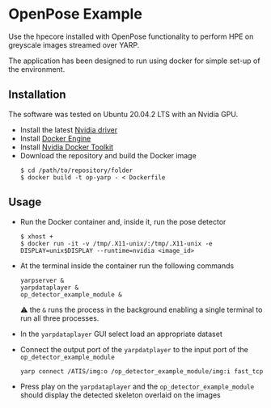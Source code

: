 # OpenPose Example
Use the hpecore installed with OpenPose functionality to perform HPE on greyscale images streamed over YARP.

The application has been designed to run using docker for simple set-up of the environment.

## Installation
The software was tested on Ubuntu 20.04.2 LTS with an Nvidia GPU.

- Install the latest [Nvidia driver](https://github.com/NVIDIA/nvidia-docker/wiki/Frequently-Asked-Questions#how-do-i-install-the-nvidia-driver)
- Install [Docker Engine](https://docs.docker.com/engine/install/ubuntu)
- Install [Nvidia Docker Toolkit](https://docs.nvidia.com/datacenter/cloud-native/container-toolkit/install-guide.html#docker)
- Download the repository and build the Docker image
    ```shell
    $ cd /path/to/repository/folder
    $ docker build -t op-yarp - < Dockerfile
    ```

## Usage
- Run the Docker container and, inside it, run the pose detector
    ```shell
    $ xhost +
    $ docker run -it -v /tmp/.X11-unix/:/tmp/.X11-unix -e DISPLAY=unix$DISPLAY --runtime=nvidia <image_id>
    ```
  
- At the terminal inside the container run the following commands
  ```shell 
  yarpserver &
  yarpdataplayer &
  op_detector_example_module &
  ```
  :warning: the `&` runs the process in the background enabling a single terminal to run all three processes.

- In the `yarpdataplayer` GUI select load an appropriate dataset

- Connect the output port of the `yarpdatplayer` to the input port of the `op_detector_example_module`
  ```shell 
  yarp connect /ATIS/img:o /op_detector_example_module/img:i fast_tcp
  ```

- Press play on the `yarpdataplayer` and the `op_detector_example_module` should display the detected skeleton overlaid on the images